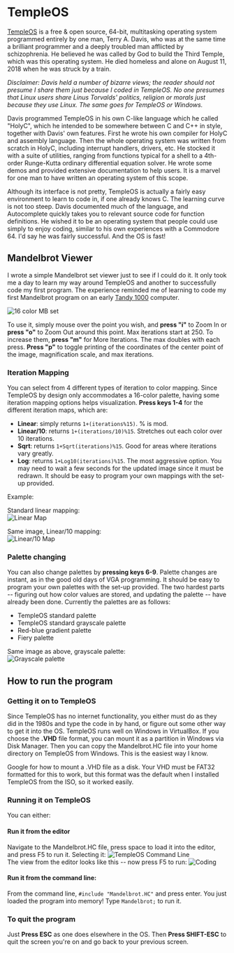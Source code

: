 # TempleOS
[TempleOS](https://templeos.org/) is a free & open source, 64-bit, multitasking operating system programmed entirely by one man, Terry A. Davis, who was at the same time a brilliant programmer and a deeply troubled man afflicted by schizophrenia.  He believed he was called by God to build the Third Temple, which was this operating system.  He died homeless and alone on August 11, 2018 when he was struck by a train.  

*Disclaimer: Davis held a number of bizarre views; the reader should not presume I share them just because I coded in TempleOS. No one presumes that Linux users share Linus Torvalds' politics, religion or morals just because they use Linux. The same goes for TempleOS or Windows.*

Davis programmed TempleOS in his own C-like language which he called "HolyC", which he intended to be somewhere between C and C++ in style, together with Davis' own features.  First he wrote his own compiler for HolyC and assembly language.  Then the whole operating system was written from scratch in HolyC, including interrupt handlers, drivers, etc.  He stocked it with a suite of utilities, ranging from functions typical for a shell to a 4th-order Runge-Kutta ordinary differential equation solver.  He wrote some demos and provided extensive documentation to help users.  It is a marvel for one man to have written an operating system of this scope.

Although its interface is not pretty, TempleOS is actually a fairly easy environment to learn to code in, if one already knows C.  The learning curve is not too steep.  Davis documented much of the language, and Autocomplete quickly takes you to relevant source code for function definitions. He wished it to be an operating system that people could use simply to enjoy coding, similar to his own experiences with a Commodore 64.  I'd say he was fairly successful.  And the OS is fast!

## Mandelbrot Viewer
I wrote a simple Mandelbrot set viewer just to see if I could do it.  It only took me a day to learn my way around TempleOS and another to successfully code my first program.   The experience reminded me of learning to code my first Mandelbrot program on an early [Tandy 1000](https://en.wikipedia.org/wiki/Tandy_1000) computer.

![16 color MB set](/IMG/TOS-M3.PNG)

To use it, simply mouse over the point you wish, and **press "i"** to Zoom In or **press "o"** to Zoom Out around this point.
Max iterations start at 250.  To increase them, **press "m"** for More Iterations.  The max doubles with each press.
**Press "p"** to toggle printing of the coordinates of the center point of the image, magnification scale, and max iterations.

### Iteration Mapping
You can select from 4 different types of iteration to color mapping.  Since TempleOS by design only accommodates a 16-color palette, having some iteration mapping options helps visualization.  **Press keys 1-4** for the different iteration maps, which are:
- **Linear**: simply returns `1+(iterations%15)`.  % is mod.
- **Linear/10**: returns `1+(iterations/10)%15`.  Stretches out each color over 10 iterations.
- **Sqrt**: returns `1+Sqrt(iterations)%15`.  Good for areas where iterations vary greatly.
- **Log**: returns `1+Log10(iterations)%15`.  The most aggressive option.
You may need to wait a few seconds for the updated image since it must be redrawn.
It should be easy to program your own mappings with the set-up provided.

Example:

Standard linear mapping:<br>
![Linear Map](/IMG/TOS-M5.PNG)

Same image, Linear/10 mapping:<br>
![Linear/10 Map](/IMG/TOS-M6.PNG)


### Palette changing
You can also change palettes by **pressing keys 6-9**.  Palette changes are instant, as in the good old days of VGA programming.
It should be easy to program your own palettes with the set-up provided.  The two hardest parts -- figuring out how color values are stored, and updating the palette -- have already been done.  Currently the palettes are as follows:
- TempleOS standard palette
- TempleOS standard grayscale palette
- Red-blue gradient palette
- Fiery palette

Same image as above, grayscale palette:<br>
![Grayscale palette](/IMG/TOS-M7.PNG)

## How to run the program
### Getting it on to TempleOS
Since TempleOS has no internet functionality, you either must do as they did in the 1980s and type the code in by hand, or figure out some other way to get it into the OS.  TempleOS runs well on Windows in VirtualBox.  If you choose the **.VHD** file format, you can mount it as a partition in Windows via Disk Manager.  Then you can copy the Mandelbrot.HC file into your home directory on TempleOS from Windows.  This is the easiest way I know.  

Google for how to mount a .VHD file as a disk.  Your VHD must be FAT32 formatted for this to work, but this format was the default when I installed TempleOS from the ISO, so it worked easily. 

### Running it on TempleOS
You can either:

#### Run it from the editor
Navigate to the Mandelbrot.HC file, press space to load it into the editor, and press F5 to run it.
Selecting it:
![TempleOS Command Line](/IMG/TOS-M1.PNG)
<br>
The view from the editor looks like this -- now press F5 to run:
![Coding](/IMG/TOS-M2.PNG)
<br>

#### Run it from the command line:
From the command line, `#include "Mandelbrot.HC"` and press enter.  You just loaded the program into memory!  Type `Mandelbrot;` to run it.

### To quit the program
Just **Press ESC** as one does elsewhere in the OS.  Then **Press SHIFT-ESC** to quit the screen you're on and go back to your previous screen.


